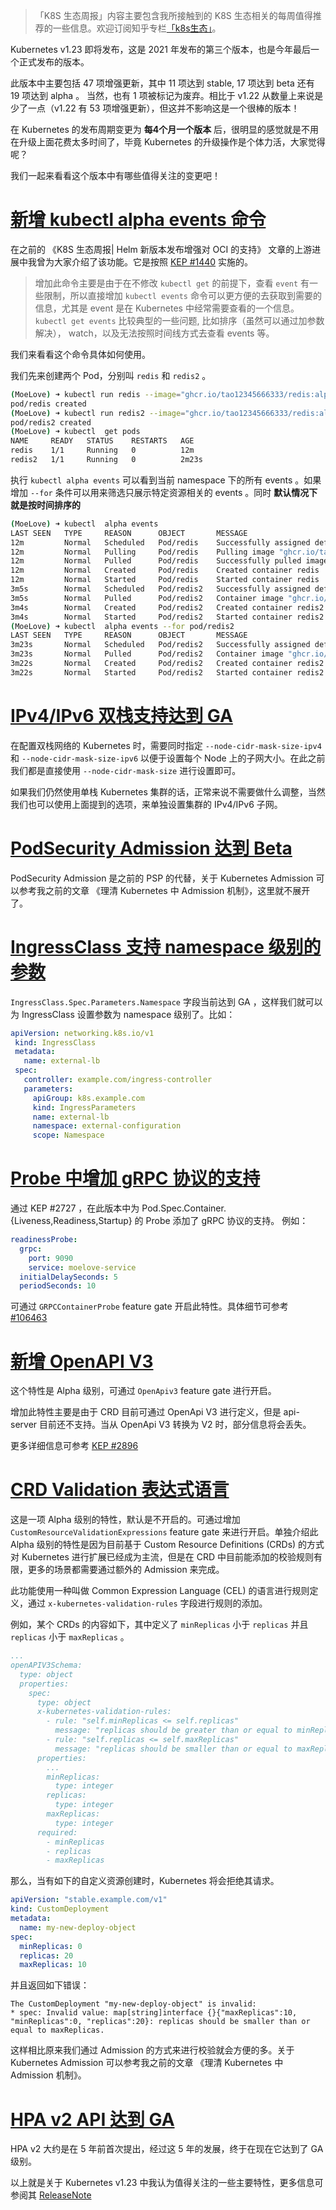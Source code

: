 > 「K8S 生态周报」内容主要包含我所接触到的 K8S 生态相关的每周值得推荐的一些信息。欢迎订阅知乎专栏[「k8s生态」](https://zhuanlan.zhihu.com/container)。

Kubernetes v1.23 即将发布，这是 2021 年发布的第三个版本，也是今年最后一个正式发布的版本。

此版本中主要包括 47 项增强更新，其中 11 项达到 stable, 17 项达到 beta 还有 19 项达到 alpha 。 当然，也有 1 项被标记为废弃。相比于 v1.22 从数量上来说是少了一点（v1.22 有 53 项增强更新），但这并不影响这是一个很棒的版本！

在 Kubernetes 的发布周期变更为 **每4个月一个版本** 后，很明显的感觉就是不用在升级上面花费太多时间了，毕竟 Kubernetes 的升级操作是个体力活，大家觉得呢？

我们一起来看看这个版本中有哪些值得关注的变更吧！

# [新增 kubectl alpha events 命令](https://moelove.info/2021/12/08/K8S-生态周报-Kubernetes-v1.23.0-正式发布新特性一览/#contents:新增-kubectl-alpha-events-命令)

在之前的 《K8S 生态周报| Helm 新版本发布增强对 OCI 的支持》 文章的上游进展中我曾为大家介绍了该功能。它是按照 [KEP #1440](https://github.com/kubernetes/enhancements/issues/1440) 实施的。

> 增加此命令主要是由于在不修改 `kubectl get` 的前提下，查看 `event` 有一些限制，所以直接增加 `kubectl events` 命令可以更方便的去获取到需要的信息，尤其是 event 是在 Kubernetes 中经常需要查看的一个信息。`kubectl get events` 比较典型的一些问题, 比如排序（虽然可以通过加参数解决）， watch，以及无法按照时间线方式去查看 events 等。

我们来看看这个命令具体如何使用。

我们先来创建两个 Pod，分别叫 `redis` 和 `redis2` 。

```bash
(MoeLove) ➜ kubectl run redis --image="ghcr.io/tao12345666333/redis:alpine" 
pod/redis created
(MoeLove) ➜ kubectl run redis2 --image="ghcr.io/tao12345666333/redis:alpine"
pod/redis2 created
(MoeLove) ➜ kubectl  get pods
NAME     READY   STATUS    RESTARTS   AGE
redis    1/1     Running   0          12m
redis2   1/1     Running   0          2m23s
```

执行 `kubectl alpha events` 可以看到当前 namespace 下的所有 events 。如果增加 `--for` 条件可以用来筛选只展示特定资源相关的 events 。同时 **默认情况下就是按时间排序的**

```bash
(MoeLove) ➜ kubectl  alpha events
LAST SEEN   TYPE     REASON      OBJECT       MESSAGE
12m         Normal   Scheduled   Pod/redis    Successfully assigned default/redis to kind-control-plane
12m         Normal   Pulling     Pod/redis    Pulling image "ghcr.io/tao12345666333/redis:alpine"
12m         Normal   Pulled      Pod/redis    Successfully pulled image "ghcr.io/tao12345666333/redis:alpine" in 4.028873745s
12m         Normal   Created     Pod/redis    Created container redis
12m         Normal   Started     Pod/redis    Started container redis
3m5s        Normal   Scheduled   Pod/redis2   Successfully assigned default/redis2 to kind-control-plane
3m5s        Normal   Pulled      Pod/redis2   Container image "ghcr.io/tao12345666333/redis:alpine" already present on machine
3m4s        Normal   Created     Pod/redis2   Created container redis2
3m4s        Normal   Started     Pod/redis2   Started container redis2
(MoeLove) ➜ kubectl  alpha events --for pod/redis2
LAST SEEN   TYPE     REASON      OBJECT       MESSAGE
3m23s       Normal   Scheduled   Pod/redis2   Successfully assigned default/redis2 to kind-control-plane
3m23s       Normal   Pulled      Pod/redis2   Container image "ghcr.io/tao12345666333/redis:alpine" already present on machine
3m22s       Normal   Created     Pod/redis2   Created container redis2
3m22s       Normal   Started     Pod/redis2   Started container redis2
```

# [IPv4/IPv6 双栈支持达到 GA](https://moelove.info/2021/12/08/K8S-生态周报-Kubernetes-v1.23.0-正式发布新特性一览/#contents:ipv4ipv6-双栈支持达到-ga)

在配置双栈网络的 Kubernetes 时，需要同时指定 `--node-cidr-mask-size-ipv4` 和 `--node-cidr-mask-size-ipv6` 以便于设置每个 Node 上的子网大小。在此之前我们都是直接使用 `--node-cidr-mask-size` 进行设置即可。

如果我们仍然使用单栈 Kubernetes 集群的话，正常来说不需要做什么调整，当然我们也可以使用上面提到的选项，来单独设置集群的 IPv4/IPv6 子网。

# [PodSecurity Admission 达到 Beta](https://moelove.info/2021/12/08/K8S-生态周报-Kubernetes-v1.23.0-正式发布新特性一览/#contents:podsecurity-admission-达到-beta)

PodSecurity Admission 是之前的 PSP 的代替，关于 Kubernetes Admission 可以参考我之前的文章 《理清 Kubernetes 中 Admission 机制》，这里就不展开了。

# [IngressClass 支持 namespace 级别的参数](https://moelove.info/2021/12/08/K8S-生态周报-Kubernetes-v1.23.0-正式发布新特性一览/#contents:ingressclass-支持-namespace-级别的参数)

`IngressClass.Spec.Parameters.Namespace` 字段当前达到 GA ，这样我们就可以为 IngressClass 设置参数为 namespace 级别了。比如：

```yaml
apiVersion: networking.k8s.io/v1
 kind: IngressClass
 metadata:
   name: external-lb
 spec:
   controller: example.com/ingress-controller
   parameters:
     apiGroup: k8s.example.com
     kind: IngressParameters
     name: external-lb
     namespace: external-configuration
     scope: Namespace
```

# [Probe 中增加 gRPC 协议的支持](https://moelove.info/2021/12/08/K8S-生态周报-Kubernetes-v1.23.0-正式发布新特性一览/#contents:probe-中增加-grpc-协议的支持)

通过 KEP #2727 ，在此版本中为 Pod.Spec.Container.{Liveness,Readiness,Startup} 的 Probe 添加了 gRPC 协议的支持。 例如：

```yaml
readinessProbe:
  grpc:
    port: 9090
    service: moelove-service
  initialDelaySeconds: 5
  periodSeconds: 10
```

可通过 `GRPCContainerProbe` feature gate 开启此特性。具体细节可参考 [#106463](https://github.com/kubernetes/kubernetes/pull/106463)

# [新增 OpenAPI V3](https://moelove.info/2021/12/08/K8S-生态周报-Kubernetes-v1.23.0-正式发布新特性一览/#contents:新增-openapi-v3)

这个特性是 Alpha 级别，可通过 `OpenApiv3` feature gate 进行开启。

增加此特性主要是由于 CRD 目前可通过 OpenApi V3 进行定义，但是 api-server 目前还不支持。当从 OpenApi V3 转换为 V2 时，部分信息将会丢失。

更多详细信息可参考 [KEP #2896](https://github.com/kubernetes/enhancements/issues/2896)

# [CRD Validation 表达式语言](https://moelove.info/2021/12/08/K8S-生态周报-Kubernetes-v1.23.0-正式发布新特性一览/#contents:crd-validation-表达式语言)

这是一项 Alpha 级别的特性，默认是不开启的。可通过增加 `CustomResourceValidationExpressions` feature gate 来进行开启。单独介绍此 Alpha 级别的特性是因为目前基于 Custom Resource Definitions (CRDs) 的方式对 Kubernetes 进行扩展已经成为主流，但是在 CRD 中目前能添加的校验规则有限，更多的场景都需要通过额外的 Admission 来完成。

此功能使用一种叫做 Common Expression Language (CEL) 的语言进行规则定义，通过 `x-kubernetes-validation-rules` 字段进行规则的添加。

例如，某个 CRDs 的内容如下，其中定义了 `minReplicas` 小于 `replicas` 并且 `replicas` 小于 `maxReplicas` 。

```yaml
...
openAPIV3Schema:
  type: object
  properties:
    spec:
      type: object
      x-kubernetes-validation-rules:
        - rule: "self.minReplicas <= self.replicas"
          message: "replicas should be greater than or equal to minReplicas."
        - rule: "self.replicas <= self.maxReplicas"
          message: "replicas should be smaller than or equal to maxReplicas."
      properties:
        ...
        minReplicas:
          type: integer
        replicas:
          type: integer
        maxReplicas:
          type: integer
      required:
        - minReplicas
        - replicas
        - maxReplicas 
```

那么，当有如下的自定义资源创建时，Kubernetes 将会拒绝其请求。

```yaml
apiVersion: "stable.example.com/v1"
kind: CustomDeployment
metadata:
  name: my-new-deploy-object
spec:
  minReplicas: 0
  replicas: 20
  maxReplicas: 10
```

并且返回如下错误：

```
The CustomDeployment "my-new-deploy-object" is invalid:
* spec: Invalid value: map[string]interface {}{"maxReplicas":10, "minReplicas":0, "replicas":20}: replicas should be smaller than or equal to maxReplicas.
```

这样相比原来我们通过 Admission 的方式来进行校验就会方便的多。关于 Kubernetes Admission 可以参考我之前的文章 《理清 Kubernetes 中 Admission 机制》。

# [HPA v2 API 达到 GA](https://moelove.info/2021/12/08/K8S-生态周报-Kubernetes-v1.23.0-正式发布新特性一览/#contents:hpa-v2-api-达到-ga)

HPA v2 大约是在 5 年前首次提出，经过这 5 年的发展，终于在现在它达到了 GA 级别。

以上就是关于 Kubernetes v1.23 中我认为值得关注的一些主要特性，更多信息可参阅其 [ReleaseNote](https://github.com/kubernetes/kubernetes/blob/master/CHANGELOG/CHANGELOG-1.23.md)